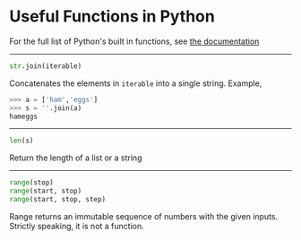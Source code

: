 # Useful Functions in Python

For the full list of Python's built in functions, see [the documentation](https://docs.python.org/3/library/functions.html)

---

```py
str.join(iterable)
```

Concatenates the elements in `iterable` into a single string. Example,

```py
>>> a = ['ham','eggs']
>>> s = ''.join(a)
hameggs
```

---

```py
len(s)
```

Return the length of a list or a string

---

```py
range(stop)
range(start, stop)
range(start, stop, step)
```

Range returns an immutable sequence of numbers with the given inputs. Strictly speaking, it is not a function.
